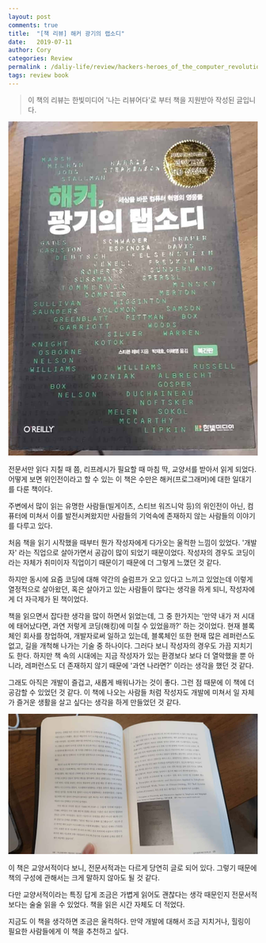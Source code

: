 ```yaml
---
layout: post
comments: true
title:  "[책 리뷰] 해커 광기의 랩소디"
date:   2019-07-11
author: Cory
categories: Review
permalink : /daliy-life/review/hackers-heroes_of_the_computer_revolution
tags: review book
---
```


> 이 책의 리뷰는 한빛미디어 '나는 리뷰어다'로 부터 책을 지원받아 작성된 글입니다.

<img src="/assets/review/hackers-heroes of_the_computer_revolution/hackers-heroes of_the_computer_revolution-01.jpg" alt="hackers-heroes of_the_computer_revolution-01">

전문서만 읽다 지칠 때 쯤, 리프레시가 필요할 때 마침 딱, 교양서를 받아서 읽게 되었다. 어떻게 보면 위인전이라고 할 수 있는 이 책은 수만은 해커(프로그래머)에 대한 일대기를 다룬 책이다.

주변에서 많이 읽는 유명한 사람들(빌게이츠, 스티브 워즈니악 등)의 위인전이 아닌, 컴퓨터에 미쳐서 이를 발전시켜왔지만 사람들의 기억속에 존재하지 않는 사람들의 이야기를 다루고 있다.

처음 책을 읽기 시작했을 때부터 뭔가 작성자에게 다가오는 울컥한 느낌이 있었다. '개발자' 라는 직업으로 살아가면서 공감이 많이 되었기 때문이었다. 작성자의 경우도 코딩이라는 자체가 취미이자 직업이기 때문이기 때문에 더 그렇게 느꼈던 것 같다.

하지만 동시에 요즘 코딩에 대해 약간의 슬럼프가 오고 있다고 느끼고 있었는데 이렇게 열정적으로 살아왔던, 혹은 살아가고 있는 사람들이 많다는 생각을 하게 되니, 작성자에게 더 자극제가 된 책이었다.

책을 읽으면서 잡다한 생각을 많이 하면서 읽었는데, 그 중 한가지는 '만약 내가 저 시대에 태어났다면, 과연 저렇게 코딩(해킹)에 미칠 수 있었을까?' 하는 것이었다. 현재 블록체인 회사를 창업하여, 개발자로써 일하고 있는데, 블록체인 또한 현재 많은 레퍼런스도 없고, 길을 개척해 나가는 기술 중 하나이다. 그러다 보니 작성자의 경우도 가끔 지치기도 한다. 하지만 책 속의 시대에는 지금 작성자가 있는 환경보다 보다 더 열악했을 뿐 아니라, 레퍼런스도 더 존재하지 않기 때문에 '과연 나라면?' 이라는 생각을 했던 것 같다.

그래도 아직은 개발이 즐겁고, 새롭게 배워나가는 것이 좋다. 그런 점 때문에 이 책에 더 공감할 수 있었던 것 같다. 이 책에 나오는 사람들 처럼 작성자도 개발에 미쳐서 일 자체가 즐거운 생활을 살고 싶다는 생각을 하게 만들었던 것 같다.

<img src="/assets/review/hackers-heroes of_the_computer_revolution/hackers-heroes of_the_computer_revolution-02.jpeg" alt="hackers-heroes of_the_computer_revolution-02">

이 책은 교양서적이다 보니, 전문서적과는 다르게 당연히 글로 되어 있다. 그렇기 때문에 책의 구성에 관해서는 크게 말하지 않아도 될 것 같다.

다만 교양서적이라는 특징 답게 조금은 가볍게 읽어도 괜찮다는 생각 때문인지 전문서적 보다는 술술 읽을 수 있었다. 책을 읽은 시간 자체도 더 적었다.

지금도 이 책을 생각하면 조금은 울컥하다. 만약 개발에 대해서 조금 지치거나, 힐링이 필요한 사람들에게 이 책을 추천하고 싶다.


